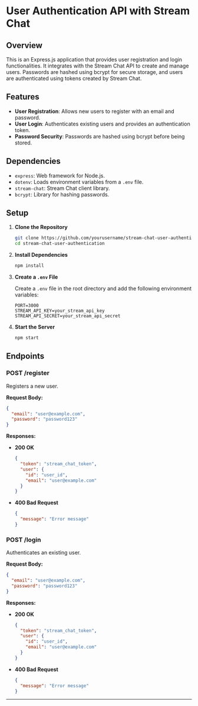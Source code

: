 
# **User Authentication API with Stream Chat**
## **Overview**

This is an Express.js application that provides user registration and login functionalities. It integrates with the Stream Chat API to create and manage users. Passwords are hashed using bcrypt for secure storage, and users are authenticated using tokens created by Stream Chat.

## **Features**

- **User Registration**: Allows new users to register with an email and password.
- **User Login**: Authenticates existing users and provides an authentication token.
- **Password Security**: Passwords are hashed using bcrypt before being stored.

## **Dependencies**

- `express`: Web framework for Node.js.
- `dotenv`: Loads environment variables from a `.env` file.
- `stream-chat`: Stream Chat client library.
- `bcrypt`: Library for hashing passwords.

## **Setup**

1. **Clone the Repository**

   ```bash
   git clone https://github.com/yourusername/stream-chat-user-authentication.git
   cd stream-chat-user-authentication
   ```

2. **Install Dependencies**

   ```bash
   npm install
   ```

3. **Create a `.env` File**

   Create a `.env` file in the root directory and add the following environment variables:

   ```env
   PORT=3000
   STREAM_API_KEY=your_stream_api_key
   STREAM_API_SECRET=your_stream_api_secret
   ```

4. **Start the Server**

   ```bash
   npm start
   ```

## **Endpoints**

### **POST /register**

Registers a new user.

**Request Body:**

```json
{
  "email": "user@example.com",
  "password": "password123"
}
```

**Responses:**

- **200 OK**

  ```json
  {
    "token": "stream_chat_token",
    "user": {
      "id": "user_id",
      "email": "user@example.com"
    }
  }
  ```

- **400 Bad Request**

  ```json
  {
    "message": "Error message"
  }
  ```

### **POST /login**

Authenticates an existing user.

**Request Body:**

```json
{
  "email": "user@example.com",
  "password": "password123"
}
```

**Responses:**

- **200 OK**

  ```json
  {
    "token": "stream_chat_token",
    "user": {
      "id": "user_id",
      "email": "user@example.com"
    }
  }
  ```

- **400 Bad Request**

  ```json
  {
    "message": "Error message"
  }
  ```
---
